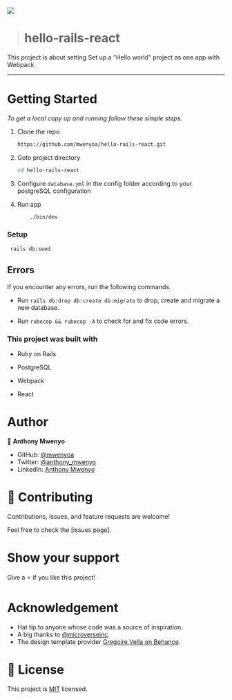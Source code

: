 ![](https://img.shields.io/badge/Microverse-blueviolet)

> # hello-rails-react
This project is about setting Set up a "Hello world" project as one app with Webpack

----

# Getting Started

_To get a local copy up and running follow these simple steps._

1. Clone the repo
   ```sh
   https://github.com/mwenyoa/hello-rails-react.git
   ```
2. Goto project directory
   ```sh
   cd hello-rails-react
   ```

3. Configure `database.yml` in the config folder according to your postgreSQL configuration
4. Run app
   ```sh
       ./bin/dev
   ```

### Setup
     rails db:seed
    
  
## Errors

If you encounter any errors, run the following commands.

- Run `rails db:drop db:create db:migrate` to drop, create and migrate a new database.

- Run `rubocop && rubocop -A` to check for and fix code errors.

### This project was built with

- Ruby on Rails

- PostgreSQL

- Webpack

- React

# Author

👤 **Anthony Mwenyo**

- GitHub: [@mwenyoa](https://github.com/mwenyoa)
- Twitter: [@anthony_mwenyo](https://twitter.com/phayte_p)
- LinkedIn: [Anthony Mwenyo](https://linkedin.com/in/anthony-mwenyo)

# 🤝 Contributing

Contributions, issues, and feature requests are welcome!

Feel free to check the [issues page].

# Show your support

Give a ⭐️ if you like this project!

# Acknowledgement

- Hat tip to anyone whose code was a source of inspiration.
- A big thanks to [@microverseinc](https://github.com/microverseinc).
- The design template provider [Gregoire Vella on Behance](https://www.behance.net/gregoirevella).

# 📝 License

This project is [MIT](./MIT.md) licensed.
